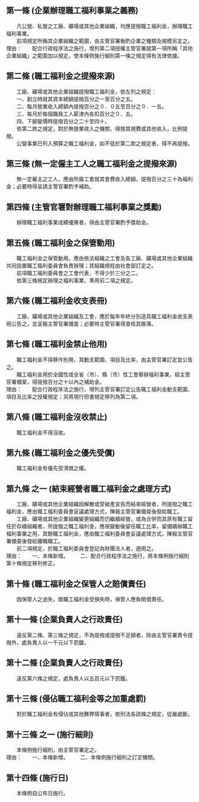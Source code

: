 第一條 (企業辦理職工福利事業之義務)
-----------------------------------
　　凡公營、私營之工廠、礦場或其他企業組織，均應提撥職工福利金，辦理職工福利事業。  
　　前項規定所稱其企業組織之範圍，由主管官署衡酌企業之種類及規模另定之。  
理由：　　配合行政程序法之施行，增列第二項授權主管官署就第一項所稱「其他企業組織」之範圍加以規定，使本條例施行細則第一條之規定得有法律依據。

第二條 (職工福利金之提撥來源)
-----------------------------
　　工廠、礦場或其他企業組織提撥職工福利金，依左列之規定：  
　　一、創立時就其資本總額提撥百分之一至百分之五。  
　　二、每月營業收入總額內提撥百分之０．０五至百分之０．一五。  
　　三、每月於每個職員工人薪津內各扣百分之０．五。  
　　四、下腳變價時提撥百分之二十至四十。  
　　依第二款之規定，對於無營業收入之機關，得按其規費或其他收入，比例提撥。  
　　公營事業已列入預算之職工福利金，如不低於第二款之規定者，得不再提撥。  


第三條 (無一定僱主工人之職工福利金之提撥來源)
---------------------------------------------
　　無一定雇主之工人，應由所屬工會就其會費收入總額，提撥百分之三十為福利金；必要時得呈請主管官署酌予補助。  


第四條 (主管官署對辦理職工福利事業之獎勵)
-----------------------------------------
　　辦理職工福利事業成績優異者，得由主管官署酌予獎助金。  


第五條 (職工福利金之保管動用)
-----------------------------
　　職工福利金之保管動用，應由依法組織之工會及各工廠、礦場或其他企業組織共同設置職工福利委員會負責辦理；其組織規程由社會部訂定之。  
　　前項職工福利委員會之工會代表，不得少於三分之二。  
　　依第三條規定辦理之福利事業，準用前二項之規定。  


第六條 (職工福利金收支表冊)
---------------------------
　　工廠、礦場或其他企業組織及工會，應於每年年終分別造具職工福利金收支表冊公告之，並呈報主管官署備查；必要時主管官署得查核其賬簿。  


第七條 (職工福利金禁止他用)
---------------------------
　　職工福利金不得移作別用，其動支範圍、項目及比率，由主管官署訂定並公告之。  
　　職工福利金用於全國性或全省（市）、縣（市）性工會舉辦福利事業，經主管官署備案，得提撥百分之十以內之補助金。  
理由：　　配合行政程序法之施行，增列主管官署訂定公告職工福利金動支範圍、項目及比率之授權規定；另將現行但書規定移列為第二項。

第八條 (職工福利金沒收禁止)
---------------------------
　　職工福利金不得沒收。  


第九條 (職工福利金之優先受償)
-----------------------------
　　職工福利金有優先受清償之權。  


第九條 之一 (結束經營者職工福利金之處理方式)
--------------------------------------------
　　工廠、礦場或其他企業組織因解散或受破產宣告而結束經營者，所提撥之職工福利金，應由職工福利委員會妥議處理方式，陳報主管官署備查後發給職工。  
　　工廠、礦場或其他企業組織變更組織而仍繼續經營，或為合併而其原有職工留任於存續組織者，所提撥之職工福利金，應視變動後留任職工比率，留備續辦職工福利事業之用，其餘職工福利金，應由職工福利委員會妥議處理方式，陳報主管官署備查後發給離職職工。  
　　前二項規定，於職工福利委員會登記為財團法人者，適用之。  
理由：　　一、本條新增。
　　二、配合行政程序法之施行，將本條例施行細則第十條規定移列修正。

第十條 (職工福利金之保管人之賠償責任)
-------------------------------------
　　因保管人之過失，致職工福利金受損失時，保管人應負賠償責任。  


第十一條 (企業負責人之行政責任)
-------------------------------
　　違反第二條、第三條之規定，不為提撥或提撥不足額者，除由主管官署責令提撥外，處負責人以一千元以下罰鍰。  


第十二條 (企業負責人之行政責任)
-------------------------------
　　違反第六條之規定，處負責人以五百元以下罰鍰。  


第十三條 (侵佔職工福利金等之加重處罰)
-------------------------------------
　　對於職工福利金有侵佔或其他舞弊情事者，依刑法各該條之規定，從嚴處斷。  


第十三條 之一 (施行細則)
------------------------
　　本條例施行細則，由主管官署定之。  
理由：　　一、本條新增。
　　二、本條例施行細則之訂定機關。

第十四條 (施行日)
-----------------
　　本條例自公布日施行。